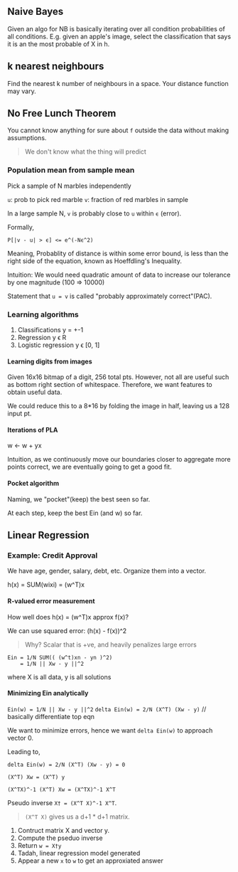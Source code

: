 ## Naive Bayes

Given an algo for NB is basically iterating over all condition probabilities of all conditions. E.g. given an apple's image, select the classification that says it is an the most probable of X in h.

## k nearest neighbours

Find the nearest k number of neighbours in a space. Your distance function may vary.

## No Free Lunch Theorem

You cannot know anything for sure about `f` outside the data without making assumptions.

> We don't know what the thing will predict

### Population mean from sample mean

Pick a sample of N marbles independently

`u`: prob to pick red marble
`v`: fraction of red marbles in sample

In a large sample N, `v` is probably close to `u` within `ϵ` (error).

Formally,

`P[|v - u| > ϵ] <= e^(-Nϵ^2)`

Meaning, Probablity of distance is within some error bound, is less than the right side of the equation, known as Hoeffdling's Inequality.

Intuition: We would need quadratic amount of data to increase our tolerance by one magnitude (100 => 10000)

Statement that `u = v` is called "probably approximately correct"(PAC).

### Learning algorithms

1. Classifications y = +-1
2. Regression y ϵ R
3. Logistic regression y ϵ [0, 1]

#### Learning digits from images

Given 16x16 bitmap of a digit, 256 total pts. However, not all are useful such as bottom right section of whitespace. Therefore, we want features to obtain useful data.

We could reduce this to a 8*16 by folding the image in half, leaving us a 128 input pt.

#### Iterations of PLA

w <- w + yx

Intuition, as we continuously move our boundaries closer to aggregate more points correct, we are eventually going to get a good fit.

#### Pocket algorithm

Naming, we "pocket"(keep) the best seen so far.

At each step, keep the best Ein (and w) so far.


## Linear Regression

### Example: Credit Approval

We have age, gender, salary, debt, etc. Organize them into a vector.

h(x) = SUM(wixi) = (w^T)x

#### R-valued error measurement

How well does h(x) = (w^T)x approx f(x)?

We can use squared error: (h(x) - f(x))^2

> Why? Scalar that is +ve, and heavily penalizes large errors

```
Ein = 1/N SUM(( (w^t)xn - yn )^2)
    = 1/N || Xw - y ||^2
```

where X is all data, y is all solutions

#### Minimizing Ein analytically

`Ein(w) = 1/N || Xw - y ||^2`
`delta Ein(w) = 2/N (X^T) (Xw - y)` // basically differentiate top eqn

We want to minimize errors, hence we want `delta Ein(w)` to approach vector 0.

Leading to,

`delta Ein(w) = 2/N (X^T) (Xw - y) = 0`

`(X^T) Xw = (X^T) y`

`(X^TX)^-1 (X^T) Xw = (X^TX)^-1 X^T`

Pseudo inverse `X† = (X^T X)^-1 X^T`.

> `(X^T X)` gives us a d+1 * d+1 matrix.

1. Contruct matrix X and vector y.
2. Compute the pseduo inverse
3. Return `w = X†y`
4. Tadah, linear regression model generated
5. Appear a new `x` to `w` to get an approxiated answer



